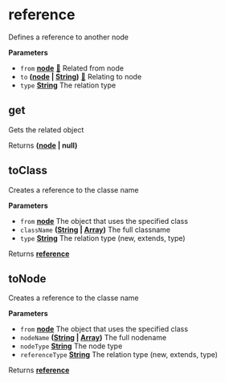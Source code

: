 <!-- Generated by documentation.js. Update this documentation by updating the source code. -->

# reference

Defines a reference to another node

**Parameters**

-   `from` **[node](https://developer.mozilla.org/en-US/docs/Web/API/Node/nextSibling)** [:link:](NODE.md) Related from node
-   `to` **([node](https://developer.mozilla.org/en-US/docs/Web/API/Node/nextSibling) \| [String](https://developer.mozilla.org/en-US/docs/Web/JavaScript/Reference/Global_Objects/String))** [:link:](NODE.md) Relating to node
-   `type` **[String](https://developer.mozilla.org/en-US/docs/Web/JavaScript/Reference/Global_Objects/String)** The relation type

## get

Gets the related object

Returns **([node](https://developer.mozilla.org/en-US/docs/Web/API/Node/nextSibling) | null)** 

## toClass

Creates a reference to the classe name

**Parameters**

-   `from` **[node](https://developer.mozilla.org/en-US/docs/Web/API/Node/nextSibling)** The object that uses the specified class
-   `className` **([String](https://developer.mozilla.org/en-US/docs/Web/JavaScript/Reference/Global_Objects/String) \| [Array](https://developer.mozilla.org/en-US/docs/Web/JavaScript/Reference/Global_Objects/Array))** The full classname
-   `type` **[String](https://developer.mozilla.org/en-US/docs/Web/JavaScript/Reference/Global_Objects/String)** The relation type (new, extends, type)

Returns **[reference](#reference)** 

## toNode

Creates a reference to the classe name

**Parameters**

-   `from` **[node](https://developer.mozilla.org/en-US/docs/Web/API/Node/nextSibling)** The object that uses the specified class
-   `nodeName` **([String](https://developer.mozilla.org/en-US/docs/Web/JavaScript/Reference/Global_Objects/String) \| [Array](https://developer.mozilla.org/en-US/docs/Web/JavaScript/Reference/Global_Objects/Array))** The full nodename
-   `nodeType` **[String](https://developer.mozilla.org/en-US/docs/Web/JavaScript/Reference/Global_Objects/String)** The node type
-   `referenceType` **[String](https://developer.mozilla.org/en-US/docs/Web/JavaScript/Reference/Global_Objects/String)** The relation type (new, extends, type)

Returns **[reference](#reference)** 
